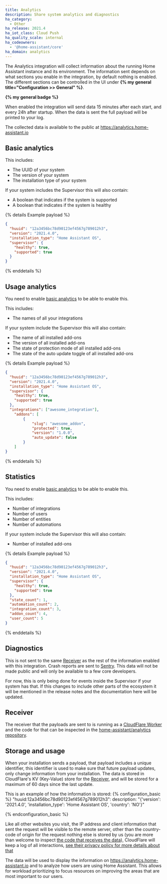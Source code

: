 ```yaml
---
title: Analytics
description: Share system analytics and diagnostics
ha_category:
  - Other
ha_release: 2021.4 
ha_iot_class: Cloud Push
ha_quality_scale: internal
ha_codeowners:
  - '@home-assistant/core'
ha_domain: analytics
---
```


The Analytics integration will collect information about the running Home Assistant instance and its environment. The information sent depends on what sections you enable in the integration, by default nothing is enabled. The different sections can be controlled in the UI under **{% my general title="Configuration >> General" %}**.

**{% my general badge %}**

When enabled the integration will send data 15 minutes after each start, and every 24h after startup. When the data is sent the full payload will be printed to your log.

The collected data is available to the public at <https://analytics.home-assistant.io>

## Basic analytics

This includes:

- The UUID of your system
- The version of your system
- The installation type of your system

If your system includes the Supervisor this will also contain:

- A boolean that indicates if the system is supported
- A boolean that indicates if the system is healthy

{% details Example payload %}

```json
{
  "huuid": "12a3456bc78d90123ef4567g789012h3",
  "version": "2021.4.0",
  "installation_type": "Home Assistant OS",
  "supervisor": {
    "healthy": true,
    "supported": true
  }
}
```

{% enddetails %}

## Usage analytics

You need to enable [basic analytics](#basic-analytics) to be able to enable this.

This includes:

- The names of all your integrations

If your system include the Supervisor this will also contain:

- The name of all installed add-ons
- The version of all installed add-ons
- The state of protection mode of all installed add-ons
- The state of the auto update toggle of all installed add-ons

{% details Example payload %}

```json
{
  "huuid": "12a3456bc78d90123ef4567g789012h3",
  "version": "2021.4.0",
  "installation_type": "Home Assistant OS",
  "supervisor": {
    "healthy": true,
    "supported": true
  },
  "integrations": ["awesome_integration"],
    "addons": [
        {
            "slug": "awesome_addon",
            "protected": true,
            "version": "1.0.0",
            "auto_update": false
        }
    ]
}
```

{% enddetails %}

## Statistics

You need to enable [basic analytics](#basic-analytics) to be able to enable this.

This includes:

- Number of integrations
- Number of users
- Number of entities
- Number of automations

If your system include the Supervisor this will also contain:

- Number of installed add-ons

{% details Example payload %}

```json
{
  "huuid": "12a3456bc78d90123ef4567g789012h3",
  "version": "2021.4.0",
  "installation_type": "Home Assistant OS",
  "supervisor": {
    "healthy": true,
    "supported": true
  },
  "state_count": 1,
  "automation_count": 2,
  "integration_count": 3,
  "addon_count": 4,
  "user_count": 5
}
```

{% enddetails %}

## Diagnostics

This is not sent to the same [Receiver](#receiver) as the rest of the information enabled with this integration. Crash reports are sent to [Sentry](https://sentry.io/welcome/). This data will not be made public and will only be available to a few core developers.

For now, this is only being done for events inside the Supervisor if your system has that. If this changes to include other parts of the ecosystem it will be mentioned in the release notes and the documentation here will be updated.

## Receiver

The receiver that the payloads are sent to is running as a [CloudFlare Worker](https://workers.cloudflare.com/) and the code for that can be inspected in the [home-assistant/analytics repository](https://github.com/home-assistant/analytics.home-assistant.io).

## Storage and usage

When your installation sends a payload, that payload includes a unique identifier, this identifier is used to make sure that future payload updates, only change information from your installation.
The data is stored in CloudFlare's KV (Key-Value) store for the [Receiver](#receiver), and will be stored for a maximum of 60 days since the last update.

This is an example of how the information is stored:
{% configuration_basic %}
"huuid:12a3456bc78d90123ef4567g789012h3":
  description: "{'version': '2021.4.0', 'installation_type': 'Home Assistant OS', 'country': 'NO'}"

{% endconfiguration_basic %}

Like all other websites you visit, the IP address and client information that sent the request will be visible to the remote server, other than the country-code of origin for the request nothing else is stored by us (you are more than welcome to inspect [the code that receives the data](https://github.com/home-assistant/analytics.home-assistant.io)), CloudFlare will keep a log of all interactions, [see their privacy policy for more details about that](https://www.cloudflare.com/privacypolicy/)

The data will be used to display the information on <https://analytics.home-assistant.io> and to analyze how users are using Home Assistant. This allows for workload prioritizing to focus resources on improving the areas that are most important to our users.

